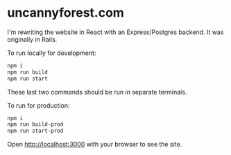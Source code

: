 # uncannyforest.com

I'm rewriting the website in React with an Express/Postgres backend.  It was originally in Rails.

To run locally for development:
```bash
npm i
npm run build
npm run start
```

These last two commands should be run in separate terminals.

To run for production:
```bash
npm i
npm run build-prod
npm run start-prod
```

Open [http://localhost:3000](http://localhost:3000) with your browser to see the site.
